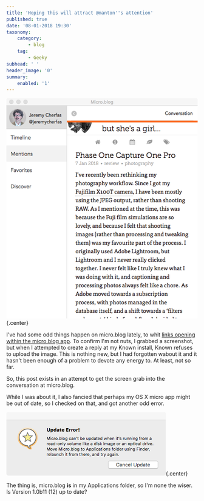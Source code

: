 ```yaml
---
title: 'Hoping this will attract @manton''s attention'
published: true
date: '08-01-2018 19:30'
taxonomy:
    category:
        - blog
    tag:
        - Geeky
subhead: ' '
header_image: '0'
summary:
    enabled: '1'
---
```


![Screen grab](micro-grab.png){.center}

I've had some odd things happen on micro.blog lately, to whit <a class="u-in-reply-to" href="https://stream.jeremycherfas.net/2018/im-not-sure-i-want-links-to-open-in-microapp" >links opening within the micro.blog app</a >. To confirm I'm not nuts, I grabbed a screenshot, but when I attempted to create a reply at my Known install, Known refuses to upload the image. This is nothing new, but I had forgotten wabout it and it hasn't been enough of a problem to devote any energy to. At least, not so far.

So, this post exists in an attempt to get the screen grab into the conversation at micro.blog.

While I was about it, I also fancied that perhaps my OS X micro app might be out of date, so I checked on that, and got another odd error.

![Error message](micro-error.png){.center} 

The thing is, micro.blog **is** in my Applications folder, so I'm none the wiser. Is Version 1.0b11 (12) up to date?